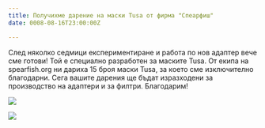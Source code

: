 ```yaml
---
title: Получихме дарение на маски Tusa от фирма "Спеарфиш"
date: 0008-08-16T23:00:00Z

---
```

След няколко седмици експериментиране и работа по нов адаптер вече сме готови! Той е специално разработен за маските Tusa. От екипа на spearfish.org ни дариха 15 броя маски Tusa, за което сме изключително благодарни. Сега вашите дарения ще бъдат изразходени за производство на адаптери и за филтри. Благодарим!

![](/images/5d3a31733e74512a9d7c0846454a5be0.jpeg)

![](/images/53720fe18c5631dc4e9e5249c48d7a6a.jpeg)
